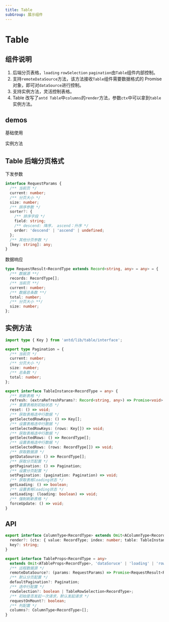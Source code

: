 ```yaml
---
title: Table
subGroup: 展示组件
---
```


# Table

## 组件说明

1. 后端分页表格，`loading` `rowSelection` `pagination`由`Table`组件内部控制。
2. 支持`remoteDataSource`方法，该方法接收`Table`组件需要数据格式的 Promise 对象，即可对`dataSource`进行控制。
3. 支持实例方法，灵活控制表格。
4. Table 改写了`antd Table`中`columns`的`render`方法，参数`ctx`中可以拿到`table`实例方法。

## demos

基础使用
<Demo src="./demos/base.tsx" />

实例方法
<Demo src="./demos/tableinstance.tsx" />

## Table 后端分页格式

下发参数

```ts
interface RequestParams {
  /** 当前页 */
  current: number;
  /** 分页大小 */
  size: number;
  /** 排序参数 */
  sorter?: {
    /** 排序字段 */
    field: string;
    /** descend: 降序， ascend：升序 */
    order: 'descend' | 'ascend' | undefined;
  };
  /** 其他分页参数 */
  [key: string]: any;
}
```

数据响应

```ts
type RequestResult<RecordType extends Record<string, any> = any> = {
  /** 数据源 **/
  records: RecordType[];
  /** 当前页 **/
  current: number;
  /** 数据总条数 **/
  total: number;
  /** 分页大小 **/
  size: number;
};
```

## 实例方法

```ts
import type { Key } from 'antd/lib/table/interface';

export type Pagination = {
  /** 当前页 */
  current: number;
  /** 分页大小 */
  size: number;
  /** 总条数 */
  total: number;
};

export interface TableInstance<RecordType = any> {
  /** 刷新表格 */
  refresh: (extraRefreshParams?: Record<string, any>) => Promise<void> | undefined;
  /** 重置表格到初始状态 */
  reset: () => void;
  /** 获取表格选中行数据 */
  getSelectedRowKeys: () => Key[];
  /** 设置表格选中行数据 */
  setSelectedRowKeys: (rows: Key[]) => void;
  /** 获取表格选中行数据 */
  getSelectedRows: () => RecordType[];
  /** 设置表格选中行数据 */
  setSelectedRows: (rows: RecordType[]) => void;
  /** 获取数据源 */
  getDataSource: () => RecordType[];
  /** 获取分页配置 */
  getPagination: () => Pagination;
  /** 设置分页配置 */
  setPagination: (pagination: Pagination) => void;
  /** 获取表格loading状态 */
  getLoading: () => boolean;
  /** 设置表格loading状态 */
  setLoading: (loading: boolean) => void;
  /** 强制刷新表格 */
  forceUpdate: () => void;
}
```

## API

```ts
export interface ColumnType<RecordType> extends Omit<AColumnType<RecordType>, 'render' | 'key'> {
  render?: (ctx: { value: RecordType; index: number; table: TableInstance; record: RecordType }) => ReactElement;
  key?: string;
}

export interface TableProps<RecordType = any>
  extends Omit<ATableProps<RecordType>, 'dataSoruce' | 'loading' | 'rowSelection' | 'columns'> {
  /** 远程数据源 */
  remoteDataSource?: (params: RequestParams) => Promise<RequestResult<RecordType>>;
  /** 默认分页配置 */
  defaultPagination?: Pagination;
  /** 选中行配置 */
  rowSelection?: boolean | TableRowSelection<RecordType>;
  /** 初始是否发起一次请求，默认发起请求 */
  requestOnMount?: boolean;
  /** 列配置 */
  columns?: ColumnType<RecordType>[];
}
```
